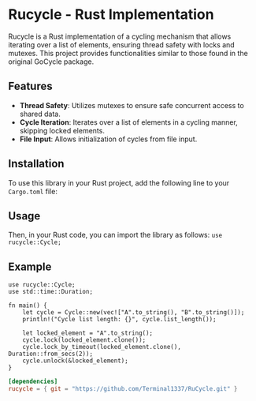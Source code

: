 # Rucycle - Rust Implementation

Rucycle is a Rust implementation of a cycling mechanism that allows iterating over a list of elements, ensuring thread safety with locks and mutexes. This project provides functionalities similar to those found in the original GoCycle package.

## Features

- **Thread Safety**: Utilizes mutexes to ensure safe concurrent access to shared data.
- **Cycle Iteration**: Iterates over a list of elements in a cycling manner, skipping locked elements.
- **File Input**: Allows initialization of cycles from file input.

## Installation

To use this library in your Rust project, add the following line to your `Cargo.toml` file:

## Usage
Then, in your Rust code, you can import the library as follows:
```use rucycle::Cycle;```

## Example

```
use rucycle::Cycle;
use std::time::Duration;

fn main() {
    let cycle = Cycle::new(vec!["A".to_string(), "B".to_string()]);
    println!("Cycle list length: {}", cycle.list_length());

    let locked_element = "A".to_string();
    cycle.lock(locked_element.clone());
    cycle.lock_by_timeout(locked_element.clone(), Duration::from_secs(2));
    cycle.unlock(&locked_element);
}

```
```toml
[dependencies]
rucycle = { git = "https://github.com/Terminal1337/RuCycle.git" }


